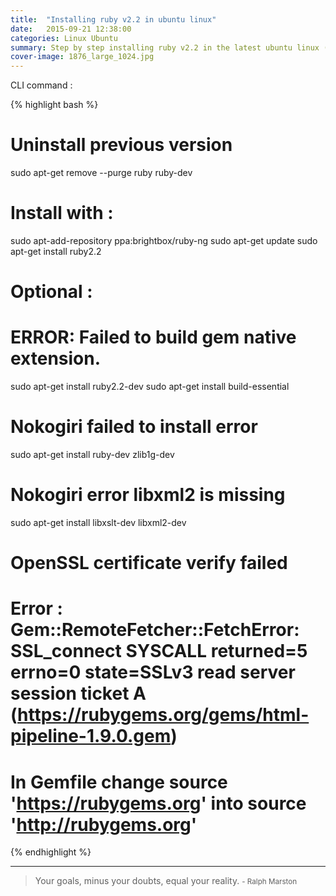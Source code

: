 ```yaml
---
title:  "Installing ruby v2.2 in ubuntu linux"
date:   2015-09-21 12:38:00
categories: Linux Ubuntu
summary: Step by step installing ruby v2.2 in the latest ubuntu linux (15.04).
cover-image: 1876_large_1024.jpg
---
```


CLI command :

{% highlight bash %}
# Uninstall previous version
sudo apt-get remove --purge ruby ruby-dev

# Install with :
sudo apt-add-repository ppa:brightbox/ruby-ng
sudo apt-get update
sudo apt-get install ruby2.2

# Optional :
# ERROR: Failed to build gem native extension.
sudo apt-get install ruby2.2-dev
sudo apt-get install build-essential

# Nokogiri failed to install error
sudo apt-get install ruby-dev zlib1g-dev

# Nokogiri error libxml2 is missing
sudo apt-get install libxslt-dev libxml2-dev

# OpenSSL certificate verify failed
# Error : Gem::RemoteFetcher::FetchError: SSL_connect SYSCALL returned=5 errno=0 state=SSLv3 read server session ticket A (https://rubygems.org/gems/html-pipeline-1.9.0.gem)
# In Gemfile change source 'https://rubygems.org' into source 'http://rubygems.org'
{% endhighlight %}


---
> Your goals, minus your doubts, equal your reality. 
> <small>- Ralph Marston</small>